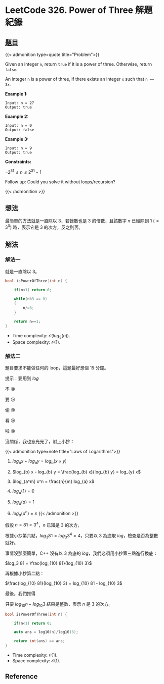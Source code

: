 # LeetCode 326. Power of Three 解題紀錄


## [題目](https://leetcode.com/problems/power-of-three/)

{{< admonition type=quote title="Problem">}}

Given an integer `n`, return `true` if it is a power of three. Otherwise, return `false`.

An integer `n` is a power of three, if there exists an integer `x` such that `n == 3x`.

**Example 1:**

```
Input: n = 27
Output: true
```

**Example 2:**

```
Input: n = 0
Output: false
```

**Example 3:**

```
Input: n = 9
Output: true
```

**Constraints:**

$-2^{31} \leq n \leq 2^{31} - 1$

Follow up: Could you solve it without loops/recursion?

{{< /admonition >}}

## 想法

最簡單的方法就是一直除以 3，若餘數也是 3 的倍數，且該數字 $n$ 已經除到 1 $(=3^0)$ 時，表示它是 3 的次方，反之則否。

## 解法

### 解法一

就是一直除以 3。

```cpp
bool isPowerOfThree(int n) {

    if(n<1) return 0;

    while(n%3 == 0)
    {
        n/=3;
    }

    return n==1;
}
```

-   Time complexity: $\mathcal{O}(log_3(n))$.
-   Space complexity: $\mathcal{O}(1)$.

### 解法二

題目要求不能做任何的 loop，這題最好想個 15 分鐘。

提示：要用到 $log$

不 :cry:

要 :cry:

偷 :cry:

看 :cry:

啦 :cry:

沒關係，我也忘光光了，附上小抄：

{{< admonition type=note title="Laws of Logarithms">}}

1. $log_{a} x + log_{a} y = log_{a}(x \times y)$

2. $log_{b} x - log_{b} y = \frac{log_{b} x}{log_{b} y} = log_{y} x$

3. $log_{a^m} x^n = \frac{n}{m} log_{a} x$

4. $log_{a}(1) =  0$

5. $log_{a}(a) = 1$

6. $log_{a}(a^n) = n$
   {{< /admonition >}}

假設 $n = 81 = 3^4$，$n$ 已知是 $3$ 的次方，

根據小抄第六點，$log_3 81 = log_3 {3^4} = 4$，只要以 3 為底取 $log$，檢查是否為整數就好。

事情沒那麼簡單，C++ 沒有以 3 為底的 $log$，我們必須用小抄第三點進行換底：

$log_3 81 = \frac{log_{10} 81}{log_{10} 3}$

再根據小抄第二點：

$\frac{log_{10} 81}{log_{10} 3} = log_{10} 81 - log_{10} 3$

最後，我們推得

只要 $log_{10} n - log_{10} 3$ 結果是整數，表示 $n$ 是 3 的次方。

```cpp
bool isPowerOfThree(int n) {

    if(n<1) return 0;

    auto ans = log10(n)/log10(3);

    return int(ans) == ans;
}
```

-   Time complexity: $\mathcal{O}(1)$.
-   Space complexity: $\mathcal{O}(1)$.

## Reference

[^1]: The eye [link](https://www.blueconemonochromacy.org/how-the-eye-functions/)

